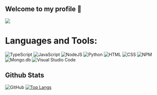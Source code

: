 ## Welcome to my profile 👋
<img src='https://cdn.discordapp.com/attachments/951697286470201384/961665517628842064/-1rgewegrgre.png'>

# Languages and Tools:
![TypeScript](https://shields.io/badge/-TypeScript-090909?style=for-the-badge&logo=typescript)
![JavaScript](https://shields.io/badge/-JavaScript-090909?style=for-the-badge&logo=javascript)
![NodeJS](https://shields.io/badge/-Node.js-090909?style=for-the-badge&logo=node.js)
![Python](https://shields.io/badge/-Python-090909?style=for-the-badge&logo=python)
![HTML](https://shields.io/badge/-HTML-090909?style=for-the-badge&logo=html5)
![CSS](https://shields.io/badge/-CSS-090909?style=for-the-badge&logo=css3&logoColor=2966c2)
![NPM](https://shields.io/badge/-NPM-090909?style=for-the-badge&logo=NPM)
![Mongo.db](https://shields.io/badge/-Mongo.db-090909?style=for-the-badge&logo=mongo.db)
![Visual Studio Code](https://shields.io/badge/-Visual_Studio_Code-090909?style=for-the-badge&logo=visual-studio-code&logoColor=32a0ff)
## Github Stats
![GitHub](https://github-readme-stats.vercel.app/api?username=HekaHub&show_icons=true&theme=merko)
[![Top Langs](https://github-readme-stats.vercel.app/api/top-langs/?username=HekaHub&layout=compact&theme=merko)](https://github.com/HekaHub/github-readme-stats)
